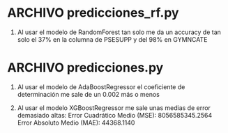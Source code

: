 # ARCHIVO predicciones_rf.py

1. Al usar el modelo de RandomForest tan solo
me da un accuracy de tan solo el 37% en la columna de PSESUPP y del 98% en GYMNCATE

# ARCHIVO predicciones.py

1. Al usar el modelo de AdaBoostRegressor el coeficiente de determinación me sale de un 0.002 más o menos


2. Al usar el modelo XGBoostRegressor me sale unas medias de error demasiado altas:
Error Cuadrático Medio (MSE): 8056585345.2564
Error Absoluto Medio (MAE): 44368.1140
